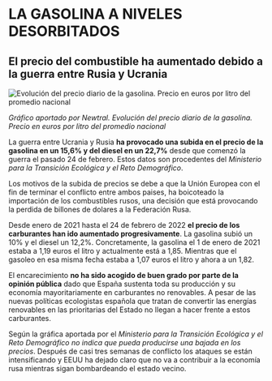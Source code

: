 # LA GASOLINA A NIVELES DESORBITADOS
## El precio del combustible ha aumentado debido a la guerra entre Rusia y Ucrania

![Evolución del precio diario de la gasolina. Precio en euros por litro del promedio nacional](https://user-images.githubusercontent.com/99663648/158076319-2d0fe7f8-39fa-4384-a708-42b8d06beadd.jpg)

*Gráfico aportado por Newtral. Evolución del precio diario de la gasolina. Precio en euros por litro del promedio nacional*

La guerra entre Ucrania y Rusia **ha provocado una subida en el precio de la gasolina en un 15,6% y del diesel en un 22,7%** desde que comenzó la guerra el pasado 24 de febrero. Estos datos son procedentes del *Ministerio para la Transición Ecológica y el Reto Demográfico*.

Los motivos de la subida de precios se debe a que la Unión Europea con el fin de terminar el conflicto entre ambos paises, ha boicoteado la importación de los combustibles rusos, una decisión que está provocando la perdida de billones de dolares a la Federación Rusa. 

Desde enero de 2021 hasta el 24 de febrero de 2022 **el precio de los carburantes han ido aumentado progresivamente**. La gasolina subió un 10% y el diesel un 12,2%. Concretamente, la gasolina el 1 de enero de 2021 estaba a 1,19 euros el litro y actualmente está a 1,85. Mientras que el gasoleo en esa misma fecha estaba a 1,07 euros el litro y ahora a un 1,82.

El encarecimiento **no ha sido acogido de buen grado por parte de la opinión pública** dado que España sustenta toda su producción y su economía mayoritariamente en carburantes no renovables. A pesar de las nuevas políticas ecologistas española que tratan de convertir las energías renovables en las prioritarias del Estado no llegan a hacer frente a estos carburantes.

Según la gráfica aportada por el *Ministerio para la Transición Ecológica y el Reto Demográfico no indica que pueda producirse una bajada en los precios*. Después de casi tres semanas de conflicto los ataques se están intensificando y EEUU ha dejado claro que no va a contribuir a la economía rusa mientras sigan bombardeando el estado vecino.
